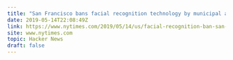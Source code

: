 ```yaml
---
title: "San Francisco bans facial recognition technology by municipal agencies"
date: 2019-05-14T22:08:49Z
link: https://www.nytimes.com/2019/05/14/us/facial-recognition-ban-san-francisco.html?utm_medium=RSS&utm_source=hune
site: www.nytimes.com
topic: Hacker News
draft: false
---
```

